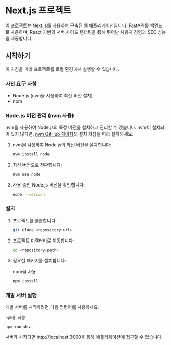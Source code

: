 # Next.js 프로젝트

이 프로젝트는 Next.js를 사용하여 구축된 웹 애플리케이션입니다. FastAPI를 백엔드로 사용하며, React 기반의 서버 사이드 렌더링을 통해 뛰어난 사용자 경험과 SEO 성능을 제공합니다.

## 시작하기

이 지침을 따라 프로젝트를 로컬 환경에서 실행할 수 있습니다.

### 사전 요구 사항

- Node.js (nvm을 사용하여 최신 버전 설치)
- npm

### Node.js 버전 관리 (nvm 사용)

nvm을 사용하여 Node.js의 특정 버전을 설치하고 관리할 수 있습니다. nvm이 설치되어 있지 않다면, [nvm GitHub 페이지](https://github.com/nvm-sh/nvm)의 설치 지침을 따라 설치하세요.

1. nvm을 사용하여 Node.js의 최신 버전을 설치합니다:

    ```bash
    nvm install node
    ```

2. 최신 버전으로 전환합니다:

    ```bash
    nvm use node
    ```

3. 사용 중인 Node.js 버전을 확인합니다:

    ```bash
    node --version
    ```

### 설치

1. 프로젝트를 클론합니다:

    ```bash
    git clone <repository-url>
    ```

2. 프로젝트 디렉터리로 이동합니다:

    ```bash
    cd <repository-path>
    ```

3. 필요한 패키지를 설치합니다:

    npm을 사용

    ```bash
    npm install
    ```

### 개발 서버 실행

개발 서버를 시작하려면 다음 명령어를 사용하세요:

    npm을 사용
```bash
npm run dev
```

서버가 시작되면 http://localhost:3000을 통해 애플리케이션에 접근할 수 있습니다.

